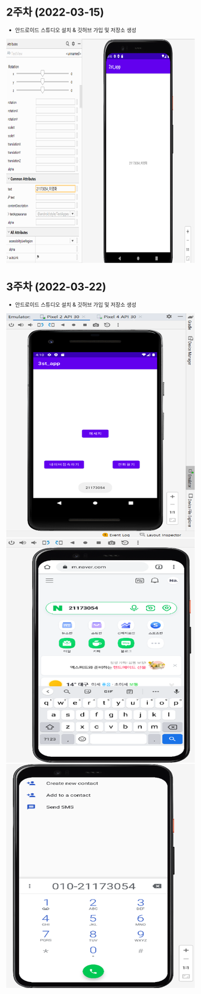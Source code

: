 # 2주차 (2022-03-15)
- 안드로이드 스튜디오 설치 & 깃허브 가입 및 저장소 생성

<img width="800" height="600" src="./pic/2st.png"></img>


# 3주차 (2022-03-22)
- 안드로이드 스튜디오 설치 & 깃허브 가입 및 저장소 생성

<img width="800" height="600" src="./pic/3주차_메인.png"></img>
<img width="800" height="600" src="./pic/3주차_네이버.png"></img>
<img width="800" height="600" src="./pic/3주차_전화걸기.png"></img>

